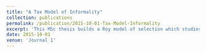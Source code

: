 ```yaml
---
title: "A Tax Model of Informality"
collection: publications
permalink: /publication/2015-10-01-Tax-Model-Informality
excerpt: 'This MSc thesis builds a Roy model of selection which studies a firm's choice to register with tax authority.'
date: 2015-10-01
venue: 'Journal 1'
---
```


